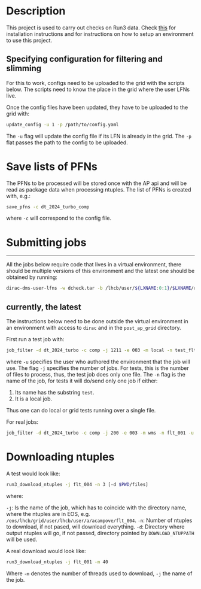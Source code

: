 # Description

This project is used to carry out checks on Run3 data. Check [this](doc/install.md) for installation instructions
and for instructions on how to setup an environment to use this project.

## Specifying configuration for filtering and slimming

For this to work, configs need to be uploaded to the grid with the scripts below. The scripts need
to know the place in the grid where the user LFNs live.

Once the config files have been updated, they have to be uploaded to the grid with:

```bash
update_config -u 1 -p /path/to/config.yaml
```

The `-u` flag will update the config file if its LFN is already in the grid.
The `-p` flat passes the path to the config to be uploaded.

# Save lists of PFNs

The PFNs to be processed will be stored once with the AP api and will be read as package data when processing ntuples.
The list of PFNs is created with, e.g.:

```bash
save_pfns -c dt_2024_turbo_comp
```

where `-c` will correspond to the config file.

# Submitting jobs

---
All the jobs below require code that lives in a virtual environment, there should be multiple versions of this
environment and the latest one should be obtained by running:

```bash
dirac-dms-user-lfns -w dcheck.tar -b /lhcb/user/${LXNAME:0:1}/$LXNAME/run3/venv
```

currently, the latest
---

The instructions below need to be done outside the virtual environment in an environment with access to `dirac` and in the `post_ap_grid`
directory.

First run a test job with:

```bash
job_filter -d dt_2024_turbo -c comp -j 1211 -e 003 -m local -n test_flt -u acampove
```

where `-u` specifies the user who authored the environment that the job will use.
The flag `-j` specifies the number of jobs. For tests, this is the number of files to process, thus, the test job does only one file.
The `-n` flag is the name of the job, for tests it will do/send only one job if either:

1. Its name has the substring `test`.
1. It is a local job.

Thus one can do local or grid tests running over a single file.

For real jobs:

```bash
job_filter -d dt_2024_turbo -c comp -j 200 -e 003 -m wms -n flt_001 -u acampove
```

# Downloading ntuples

A test would look like:

```bash
run3_download_ntuples -j flt_004 -n 3 [-d $PWD/files]
```

where:

`-j`: Is the name of the job, which has to coincide with the directory name, where the ntuples are in EOS, e.g. `/eos/lhcb/grid/user/lhcb/user/a/acampove/flt_004`.
`-n`: Number of ntuples to download, if not pased, will download everything.
`-d`: Directory where output ntuples will go, if not passed, directory pointed by `DOWNLOAD_NTUPPATH` will be used.


A real download would look like:

```bash
run3_download_ntuples -j flt_001 -m 40
```

Where `-m` denotes the number of threads used to download, `-j` the name of the job.


